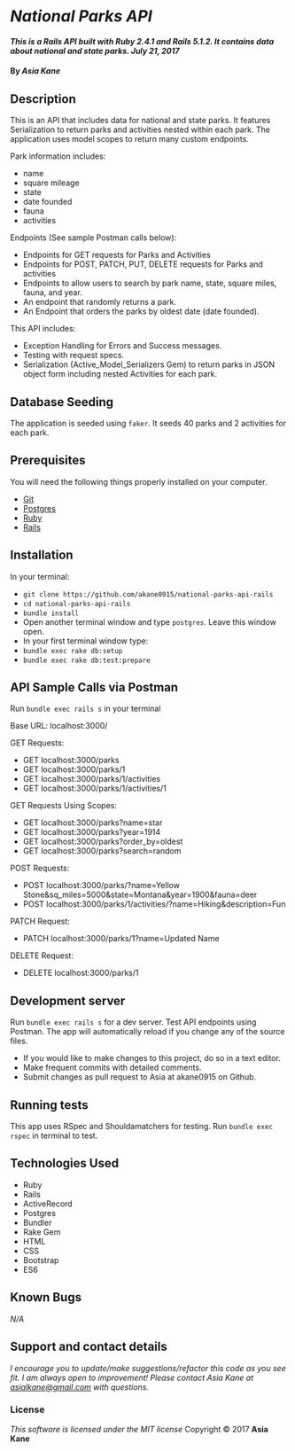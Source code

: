 # _National Parks API_

#### _This is a Rails API built with Ruby 2.4.1 and Rails 5.1.2.  It contains data about national and state parks.  July 21, 2017_

#### By _**Asia Kane**_

## Description

This is an API that includes data for national and state parks.  It features Serialization to return parks and activities nested within each park.  The application uses model scopes to return many custom endpoints.

Park information includes:
- name
- square mileage
- state
- date founded
- fauna
- activities

Endpoints (See sample Postman calls below):
- Endpoints for GET requests for Parks and Activities
- Endpoints for POST, PATCH, PUT, DELETE requests for Parks and activities
- Endpoints to allow users to search by park name, state, square miles, fauna, and year.
- An endpoint that randomly returns a park.
- An Endpoint that orders the parks by oldest date (date founded).

This API includes:
- Exception Handling for Errors and Success messages.
- Testing with request specs.
- Serialization (Active_Model_Serializers Gem) to return parks in JSON object form including nested Activities for each park.

## Database Seeding

The application is seeded using `faker`.  It seeds 40 parks and 2 activities for each park.

## Prerequisites

You will need the following things properly installed on your computer.

* [Git](https://git-scm.com/)
* [Postgres](https://www.postgresql.org/)
* [Ruby](https://www.ruby-lang.org/en/downloads/)
* [Rails](http://rubyonrails.org/)

## Installation

In your terminal:
* `git clone https://github.com/akane0915/national-parks-api-rails`
* `cd national-parks-api-rails`
* `bundle install`
* Open another terminal window and type `postgres`.  Leave this window open.
* In your first terminal window type:
* `bundle exec rake db:setup`
* `bundle exec rake db:test:prepare`

## API Sample Calls via Postman

Run `bundle exec rails s` in your terminal

Base URL: localhost:3000/

GET Requests:
* GET localhost:3000/parks
* GET localhost:3000/parks/1
* GET localhost:3000/parks/1/activities
* GET localhost:3000/parks/1/activities/1

GET Requests Using Scopes:
* GET localhost:3000/parks?name=star
* GET localhost:3000/parks?year=1914
* GET localhost:3000/parks?order_by=oldest
* GET localhost:3000/parks?search=random

POST Requests:
* POST localhost:3000/parks/?name=Yellow Stone&sq_miles=5000&state=Montana&year=1900&fauna=deer
* POST localhost:3000/parks/1/activities/?name=Hiking&description=Fun

PATCH Request:
* PATCH localhost:3000/parks/1?name=Updated Name

DELETE Request:
* DELETE localhost:3000/parks/1

## Development server

Run `bundle exec rails s` for a dev server. Test API endpoints using Postman. The app will automatically reload if you change any of the source files.

* If you would like to make changes to this project, do so in a text editor.
* Make frequent commits with detailed comments.
* Submit changes as pull request to Asia at akane0915 on Github.

## Running tests

This app uses RSpec and Shouldamatchers for testing.
Run `bundle exec rspec` in terminal to test.

## Technologies Used

* Ruby
* Rails
* ActiveRecord
* Postgres
* Bundler
* Rake Gem
* HTML
* CSS
* Bootstrap
* ES6

## Known Bugs
_N/A_

## Support and contact details
_I encourage you to update/make suggestions/refactor this code as you see fit. I am always open to improvement! Please contact Asia Kane at asialkane@gmail.com with questions._

### License
*This software is licensed under the MIT license*
Copyright © 2017 **Asia Kane**
